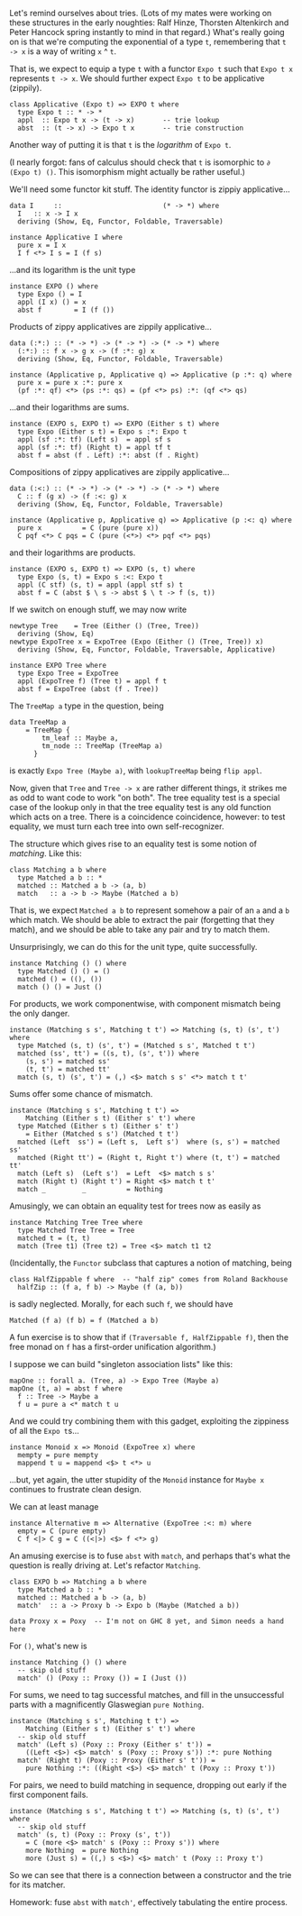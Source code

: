 Let's remind ourselves about tries. (Lots of my mates were working on these structures in the early noughties: Ralf Hinze, Thorsten Altenkirch and Peter Hancock spring instantly to mind in that regard.) What's really going on is that we're computing the exponential of a type `t`, remembering that `t -> x` is a way of writing `x` ^ `t`.

That is, we expect to equip a type `t` with a functor `Expo t` such that `Expo t x` represents `t -> x`. We should further expect `Expo t` to be applicative (zippily).

    class Applicative (Expo t) => EXPO t where
      type Expo t :: * -> *
      appl  :: Expo t x -> (t -> x)       -- trie lookup
      abst  :: (t -> x) -> Expo t x       -- trie construction

Another way of putting it is that `t` is the *logarithm* of `Expo t`.

(I nearly forgot: fans of calculus should check that `t` is isomorphic to `∂ (Expo t) ()`. This isomorphism might actually be rather useful.)

We'll need some functor kit stuff. The identity functor is zippiy applicative...

    data I     ::                         (* -> *) where
      I   :: x -> I x
      deriving (Show, Eq, Functor, Foldable, Traversable)

    instance Applicative I where
      pure x = I x
      I f <*> I s = I (f s)

...and its logarithm is the unit type

    instance EXPO () where
      type Expo () = I
      appl (I x) () = x
      abst f        = I (f ())

Products of zippy applicatives are zippily applicative...

    data (:*:) :: (* -> *) -> (* -> *) -> (* -> *) where
      (:*:) :: f x -> g x -> (f :*: g) x
      deriving (Show, Eq, Functor, Foldable, Traversable)

    instance (Applicative p, Applicative q) => Applicative (p :*: q) where
      pure x = pure x :*: pure x
      (pf :*: qf) <*> (ps :*: qs) = (pf <*> ps) :*: (qf <*> qs)

...and their logarithms are sums.

    instance (EXPO s, EXPO t) => EXPO (Either s t) where
      type Expo (Either s t) = Expo s :*: Expo t
      appl (sf :*: tf) (Left s)  = appl sf s
      appl (sf :*: tf) (Right t) = appl tf t
      abst f = abst (f . Left) :*: abst (f . Right)

Compositions of zippy applicatives are zippily applicative...

    data (:<:) :: (* -> *) -> (* -> *) -> (* -> *) where
      C :: f (g x) -> (f :<: g) x
      deriving (Show, Eq, Functor, Foldable, Traversable)

    instance (Applicative p, Applicative q) => Applicative (p :<: q) where
      pure x          = C (pure (pure x))
      C pqf <*> C pqs = C (pure (<*>) <*> pqf <*> pqs)

and their logarithms are products.

    instance (EXPO s, EXPO t) => EXPO (s, t) where
      type Expo (s, t) = Expo s :<: Expo t
      appl (C stf) (s, t) = appl (appl stf s) t
      abst f = C (abst $ \ s -> abst $ \ t -> f (s, t))

If we switch on enough stuff, we may now write

    newtype Tree    = Tree (Either () (Tree, Tree))
      deriving (Show, Eq)
    newtype ExpoTree x = ExpoTree (Expo (Either () (Tree, Tree)) x)
      deriving (Show, Eq, Functor, Foldable, Traversable, Applicative)

    instance EXPO Tree where
      type Expo Tree = ExpoTree
      appl (ExpoTree f) (Tree t) = appl f t
      abst f = ExpoTree (abst (f . Tree))

The `TreeMap a` type in the question, being

    data TreeMap a
        = TreeMap {
            tm_leaf :: Maybe a,
            tm_node :: TreeMap (TreeMap a)
          }

is exactly `Expo Tree (Maybe a)`, with `lookupTreeMap` being `flip appl`.

Now, given that `Tree` and `Tree -> x` are rather different things, it strikes me as odd to want code to work "on both". The tree equality test is a special case of the lookup only in that the tree equality test is any old function which acts on a tree. There is a coincidence coincidence, however: to test equality, we must turn each tree into own self-recognizer.

The structure which gives rise to an equality test is some notion of *matching*. Like this:

    class Matching a b where
      type Matched a b :: *
      matched :: Matched a b -> (a, b)
      match   :: a -> b -> Maybe (Matched a b)

That is, we expect `Matched a b` to represent somehow a pair of an `a` and a `b` which match. We should be able to extract the pair (forgetting that they match), and we should be able to take any pair and try to match them.

Unsurprisingly, we can do this for the unit type, quite successfully.

    instance Matching () () where
      type Matched () () = ()
      matched () = ((), ())
      match () () = Just ()

For products, we work componentwise, with component mismatch being the only danger.

    instance (Matching s s', Matching t t') => Matching (s, t) (s', t') where
      type Matched (s, t) (s', t') = (Matched s s', Matched t t')
      matched (ss', tt') = ((s, t), (s', t')) where
        (s, s') = matched ss'
        (t, t') = matched tt'
      match (s, t) (s', t') = (,) <$> match s s' <*> match t t'

Sums offer some chance of mismatch.

    instance (Matching s s', Matching t t') =>
        Matching (Either s t) (Either s' t') where
      type Matched (Either s t) (Either s' t')
        = Either (Matched s s') (Matched t t')
      matched (Left  ss') = (Left s,  Left s')  where (s, s') = matched ss'
      matched (Right tt') = (Right t, Right t') where (t, t') = matched tt'
      match (Left s)  (Left s')  = Left  <$> match s s'
      match (Right t) (Right t') = Right <$> match t t'
      match _         _          = Nothing

Amusingly, we can obtain an equality test for trees now as easily as

    instance Matching Tree Tree where
      type Matched Tree Tree = Tree
      matched t = (t, t)
      match (Tree t1) (Tree t2) = Tree <$> match t1 t2

(Incidentally, the `Functor` subclass that captures a notion of matching, being

    class HalfZippable f where  -- "half zip" comes from Roland Backhouse
      halfZip :: (f a, f b) -> Maybe (f (a, b))

is sadly neglected. Morally, for each such `f`, we should have

    Matched (f a) (f b) = f (Matched a b)

A fun exercise is to show that if `(Traversable f, HalfZippable f)`, then the free monad on `f` has a first-order unification algorithm.)

I suppose we can build "singleton association lists" like this:

    mapOne :: forall a. (Tree, a) -> Expo Tree (Maybe a)
    mapOne (t, a) = abst f where
      f :: Tree -> Maybe a
      f u = pure a <* match t u

And we could try combining them with this gadget, exploiting the zippiness of all the `Expo t`s...

    instance Monoid x => Monoid (ExpoTree x) where
      mempty = pure mempty
      mappend t u = mappend <$> t <*> u

...but, yet again, the utter stupidity of the `Monoid` instance for `Maybe x` continues to frustrate clean design.

We can at least manage

    instance Alternative m => Alternative (ExpoTree :<: m) where
      empty = C (pure empty)
      C f <|> C g = C ((<|>) <$> f <*> g)

An amusing exercise is to fuse `abst` with `match`, and perhaps that's what the question is really driving at. Let's refactor `Matching`.

    class EXPO b => Matching a b where
      type Matched a b :: *
      matched :: Matched a b -> (a, b)
      match'  :: a -> Proxy b -> Expo b (Maybe (Matched a b))

    data Proxy x = Poxy  -- I'm not on GHC 8 yet, and Simon needs a hand here

For `()`, what's new is

    instance Matching () () where
      -- skip old stuff
      match' () (Poxy :: Proxy ()) = I (Just ())

For sums, we need to tag successful matches, and fill in the unsuccessful parts with a magnificently Glaswegian `pure Nothing`.

    instance (Matching s s', Matching t t') =>
        Matching (Either s t) (Either s' t') where
      -- skip old stuff
      match' (Left s) (Poxy :: Proxy (Either s' t')) =
        ((Left <$>) <$> match' s (Poxy :: Proxy s')) :*: pure Nothing
      match' (Right t) (Poxy :: Proxy (Either s' t')) =
        pure Nothing :*: ((Right <$>) <$> match' t (Poxy :: Proxy t'))
     
For pairs, we need to build matching in sequence, dropping out early if the
first component fails.

    instance (Matching s s', Matching t t') => Matching (s, t) (s', t') where
      -- skip old stuff
      match' (s, t) (Poxy :: Proxy (s', t'))
        = C (more <$> match' s (Poxy :: Proxy s')) where
        more Nothing  = pure Nothing
        more (Just s) = ((,) s <$>) <$> match' t (Poxy :: Proxy t')

So we can see that there is a connection between a constructor and the trie for its matcher.

Homework: fuse `abst` with `match'`, effectively tabulating the entire process.
